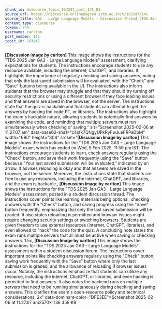 ```yaml
---
chunk_id: discourse_topic_163247_post_141_01
source_url: https://discourse.onlinedegree.iitm.ac.in/t/163247/141
source_title: GA3 - Large Language Models - Discussion Thread [TDS Jan 2025]
content_type: discourse
tokens: 744
username: carlton
post_number: 141
topic_id: 163247
---
```


**[Discussion Image by carlton]** This image shows the instructions for the "TDS 2025 Jan GA3 - Large Language Models" assessment, clarifying expectations for students. The instructions encourage students to use any resource available, including the internet, ChatGPT, and libraries. It highlights the importance of regularly checking and saving answers, noting that only the last saved submission will be evaluated, with the "Check" and "Save" buttons being available in the UI. The instructions also inform students that the browser may struggle and that they should try turning off security restrictions or using a different browser if they face loading issues and that answers are saved in the browser, not the server. The instructions state that the quiz is hackable and that students can attempt to get the answers by hacking the code.PT, or libraries. The instructions also highlight the exam's hackable nature, allowing students to potentially find answers by examining the code, and reminding that multiple servers must run simultaneously when checking or saving." alt="Screenshot 2025-02-06 at 11.27.07 am" data-base62-sha1="c4sfk7QNgyUPkRyFwJueFRPaDbM" width="690" height="304" srcset="**[Discussion Image by carlton]** This image shows the instructions for the "TDS 2025 Jan GA3 - Large Language Models" exam, which has ended on Wed, 5 Feb 2025, 11:59 pm IST. The instructions encourage students to learn, check answers regularly using the "Check" button, and save their work frequently using the "Save" button because "Your last saved submission will be evaluated," indicated by an arrow. It advises reloading is okay and that answers are saved in the browser, not the server. Moreover, the instructions state that students are free to use any resources, including the Internet, ChatGPT, and libraries, and the exam is hackable., **[Discussion Image by carlton]** This image shows the instructions for the "TDS 2025 Jan GA3 - Large Language Models" assessment, posted in a student discussion thread. The instructions cover points like learning materials being optional, checking answers with the "Check" button, and saving progress using the "Save" button frequently, emphasizing that only the last saved submission will be graded. It also states reloading is permitted and browser issues might require changing security settings or switching browsers. Students are given freedom to use external resources (internet, ChatGPT, libraries), and even allowed to "hack" the code for the quiz. A concluding note states the exam runs multiple servers that all must be active when saving or checking answers. 1.5x, **[Discussion Image by carlton]** This image shows the instructions for the "TDS 2025 Jan GA3 - Large Language Models" assessment within a student discussion forum. The instructions cover important points like checking answers regularly using the "Check" button, saving work frequently with the "Save" button where only the last submission is graded, and the allowance of reloading if browser issues occur. Notably, the instructions emphasize that students can utilize any resource, including the internet, ChatGPT, or libraries, and even hacking is permitted to find answers. It also notes the backend runs on multiple servers that need to be running simultaneously during checking and saving answers. This clarifies the exam's open-resource policy and technical considerations. 2x" data-dominant-color="DFE3EE">Screenshot 2025-02-06 at 11.27.07 am2570×1136 358 KB
